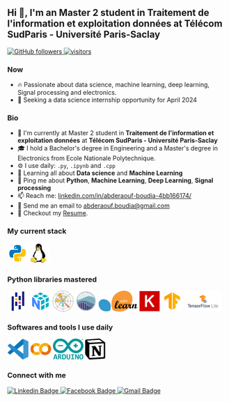## Hi 👋, I'm an Master 2 student in Traitement de l'information et exploitation données at Télécom SudParis - Université Paris-Saclay
<p align="left">
  <a href="https://github.com/boudia-abderaouf?tab=followers">
    <img alt="GitHub followers" src="https://img.shields.io/github/followers/boudia-abderaouf?color=green&logo=github">
  </a>
  <a href="https://github.com/boudia-abderaouf/">
    <img src="https://komarev.com/ghpvc/?username=boudia-abderaouf" alt="visitors" />
  </a>
</p>

### Now
- :fire: Passionate about data science, machine learning, deep learning, Signal processing and electronics.
- :calendar: Seeking a data science internship opportunity for April 2024

### Bio
- 🏢 I'm currently at Master 2 student in **Traitement de l'information et exploitation données** at **Télécom SudParis - Université Paris-Saclay**
- 🎓 I hold a Bachelor's degree in Engineering and a Master's degree in Electronics from Ecole Nationale Polytechnique.
- ⚙️ I use daily: `.py`, `.ipynb` and `.cpp`
- 🌱 Learning all about **Data science** and **Machine Learning**
- 💬 Ping me about **Python**, **Machine Learning**, **Deep Learning**,  **Signal processing**
- 📫 Reach me: [linkedin.com/in/abderaouf-boudia-4bb166174/](https://www.linkedin.com/in/abderaouf-boudia-4bb166174/)
- :email: Send me an email to abderaouf.boudia@gmail.com
- 📝 Checkout my [Resume](./files/cv.pdf).

### My current stack
<img height="48" src="img/python.svg" alt="python"><img height="48" src="img/Linux.svg" alt="Linux">

### Python libraries mastered
<img height="48" src="img/pandas.svg" alt="Pandas"> <img height="48" src="img/numpy.svg" alt="Numpy"> <img height="48" src="img/Matplotlib.svg" alt="Matplotlib"> <img height="48" src="img/seaborn.svg" alt="Seaborn"> <img height="48" src="img/Scikitlearn.svg" alt="Scikitlearn"> <img height="48" src="img/keras.svg" alt="Keras"> <img height="48" src="img/tensorflow.svg" alt="Tensorflow"> <img height="48" src="img/TensorFlow_lite.png" alt="tflite"> 

### Softwares and tools I use daily
<img height="48" src="img/vscode.svg" alt="vscode">  <img height="48" src="img/colab.svg" alt="Google colab"> <img height="48" src="img/arduino.svg" alt="Arduino"> <img height="48" src="img/notion.svg" alt="Notion">


### Connect with me
<div id="social-media" style="text-align:left">
    <a href="https://www.linkedin.com/in/abderaouf-boudia-4bb166174/">
        <img src="https://img.shields.io/badge/linkedin-%230077B5.svg?&style=for-the-badge&logo=linkedin&logoColor=white" alt="Linkedin Badge">
    </a>
    <a href="https://www.facebook.com/Raouf.Officiel.2">
        <img src="https://img.shields.io/badge/Facebook-blue?style=for-the-badge&logo=facebook&logoColor=white" alt="Facebook Badge"/>
    </a>
    <a href="mailto:abderaouf.boudia@gmail.com"> <img src="https://img.shields.io/badge/gmail-red?style=for-the-badge&logo=gmail&logoColor=white" alt="Gmail Badge"/></a>
</div>

